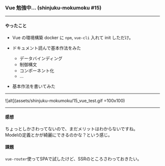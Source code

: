 ### Vue 勉強中... (shinjuku-mokumoku #15)

---

#### やったこと

- Vue の環境構築
docker に `npm`, `vue-cli` 入れて init しただけ。
    
- ドキュメント読んで基本作法をみた
  - データバインディング
  - 制御構文
  - コンポーネント化
  - ...

- 基本作法を書いてみた

---

![alt](assets/shinjuku-mokumoku/15_vue_test.gif =100x100)

---

#### 感想

ちょっとしかさわってないので、まだメリットはわからないですね。  
Modelの定義とかが綺麗にできるのかな？という感じ。

#### 課題

`vue-router`使ってSPAで試したけど、SSRのところさわっておきたい。
